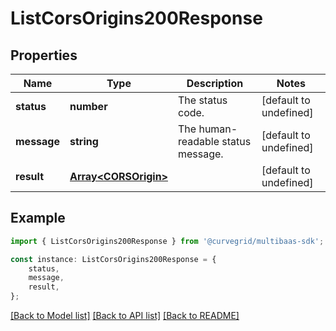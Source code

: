 # ListCorsOrigins200Response


## Properties

Name | Type | Description | Notes
------------ | ------------- | ------------- | -------------
**status** | **number** | The status code. | [default to undefined]
**message** | **string** | The human-readable status message. | [default to undefined]
**result** | [**Array&lt;CORSOrigin&gt;**](CORSOrigin.md) |  | [default to undefined]

## Example

```typescript
import { ListCorsOrigins200Response } from '@curvegrid/multibaas-sdk';

const instance: ListCorsOrigins200Response = {
    status,
    message,
    result,
};
```

[[Back to Model list]](../README.md#documentation-for-models) [[Back to API list]](../README.md#documentation-for-api-endpoints) [[Back to README]](../README.md)
